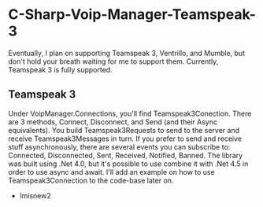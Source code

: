 C-Sharp-Voip-Manager-Teamspeak-3
================================

Eventually, I plan on supporting Teamspeak 3, Ventrillo, and Mumble, but don't hold your breath waiting for me to support them. Currently, Teamspeak 3 is fully supported.

Teamspeak 3
-----------
Under VoipManager.Connections, you'll find Teamspeak3Conection.  There are 3 methods, Connect, Disconnect, and Send (and their Async equivalents).  You build Teamspeak3Requests to send to the server and receive Teamspeak3Messages in turn.  If you prefer to send and receive stuff asynchronously, there are several events you can subscribe to: Connected, Disconnected, Sent, Received, Notified, Banned.  The library was built using .Net 4.0, but it's possible to use combine it with .Net 4.5 in order to use async and await.  I'll add an example on how to use Teamspeak3Connection to the code-base later on.

- Imisnew2